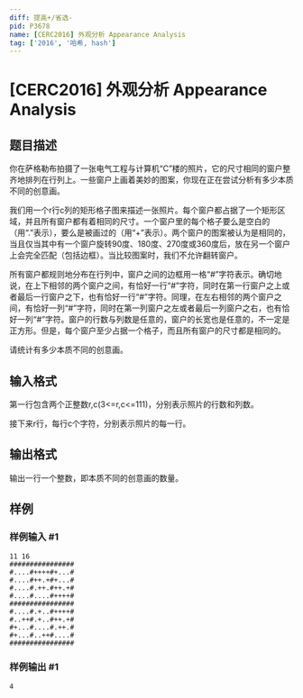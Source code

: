 ```yaml
---
diff: 提高+/省选-
pid: P3678
name: [CERC2016] 外观分析 Appearance Analysis
tag: ['2016', '哈希, hash']
---
```

# [CERC2016] 外观分析 Appearance Analysis
## 题目描述

你在萨格勒布拍摄了一张电气工程与计算机“C”楼的照片，它的尺寸相同的窗户整齐地排列在行列上。一些窗户上画着美妙的图案，你现在正在尝试分析有多少本质不同的创意画。


我们用一个r行c列的矩形格子图来描述一张照片。每个窗户都占据了一个矩形区域，并且所有窗户都有着相同的尺寸。一个窗户里的每个格子要么是空白的（用“.”表示），要么是被画过的（用“+”表示）。两个窗户的图案被认为是相同的，当且仅当其中有一个窗户旋转90度、180度、270度或360度后，放在另一个窗户上会完全匹配（包括边框）。当比较图案时，我们不允许翻转窗户。


所有窗户都规则地分布在行列中，窗户之间的边框用一格“#”字符表示。确切地说，在上下相邻的两个窗户之间，有恰好一行“#”字符，同时在第一行窗户之上或者最后一行窗户之下，也有恰好一行“#”字符。同理，在左右相邻的两个窗户之间，有恰好一列“#”字符，同时在第一列窗户之左或者最后一列窗户之右，也有恰好一列“#”字符。窗户的行数与列数是任意的，窗户的长宽也是任意的，不一定是正方形。但是，每个窗户至少占据一个格子，而且所有窗户的尺寸都是相同的。


请统计有多少本质不同的创意画。

## 输入格式

第一行包含两个正整数r,c(3<=r,c<=111)，分别表示照片的行数和列数。

接下来r行，每行c个字符，分别表示照片的每一行。

## 输出格式

输出一行一个整数，即本质不同的创意画的数量。

## 样例

### 样例输入 #1
```
11 16
################
#....#++++#+...#
#....#++.+#+...#
#....#.++.#++.+#
#....#....#++++#
################
#....#.+..#++++#
#..++#.+..#++.+#
#+...#....#.++.#
#+...#..++#....#
################
```
### 样例输出 #1
```
4
```
